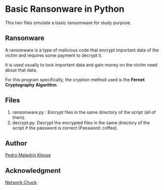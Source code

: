 # Basic Ransonware in Python

This two files simulate a basic ransomware for study purpose.

## Ransonware

A ransonware is a type of malicious code that encrypt important data of the victim and requires some payment to decrypt it.

It is used usually to lock important data and gain money on the victim need about that data.

For this program specifically, the cryption method used is the **Fernet Cryptography Algorithm**.

## Files

1. ransomware.py : Encrypt files in the same directory of the script (all of them).
2. decrypt.py: Decrypt the encrypted files in the same directory of the script if the password is correct (Password: coffee).


## Author

[Pedro Maladrin Klesse](https://www.github.com/Klesse)

## Acknowledgment

[Network Chuck](https://www.youtube.com/@NetworkChuck)
